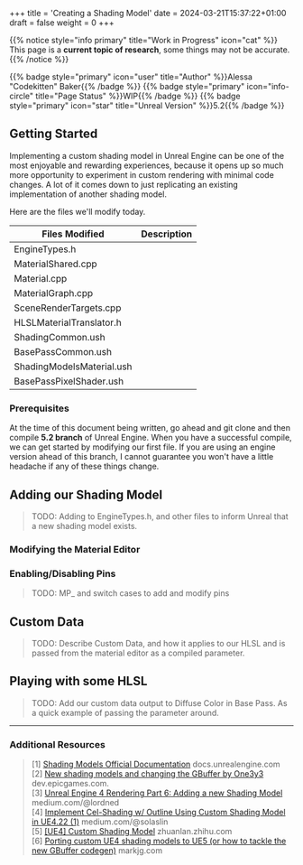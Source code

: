 +++
title = 'Creating a Shading Model'
date = 2024-03-21T15:37:22+01:00
draft = false
weight = 0
+++

{{% notice style="info primary" title="Work in Progress" icon="cat" %}}
This page is a **current topic of research**, some things may not be accurate.
{{% /notice %}}

{{% badge style="primary" icon="user" title="Author" %}}Alessa "Codekitten" Baker{{% /badge %}}
{{% badge style="primary" icon="info-circle" title="Page Status" %}}WIP{{% /badge %}}
{{% badge style="primary" icon="star" title="Unreal Version" %}}5.2{{% /badge %}}

## Getting Started

Implementing a custom shading model in Unreal Engine can be one of the most enjoyable and rewarding experiences, because
it opens up so much more opportunity to experiment in custom rendering with minimal code changes. A lot of it comes down
to just replicating an existing implementation of another shading model.

Here are the files we'll modify today.

| Files Modified            | Description |
|---------------------------|-------------|
| EngineTypes.h             |             |
| MaterialShared.cpp        |             |
| Material.cpp              |             |
| MaterialGraph.cpp         |             |
| SceneRenderTargets.cpp    |             |
| HLSLMaterialTranslator.h  |             |
| ShadingCommon.ush         |             |
| BasePassCommon.ush        |             |
| ShadingModelsMaterial.ush |             |
| BasePassPixelShader.ush   |             |

### Prerequisites

At the time of this document being written, go ahead and git clone and then compile **5.2 branch** of Unreal Engine. 
When you have a successful compile, we can get started by modifying our first file. If you are using an engine version
ahead of this branch, I cannot guarantee you won't have a little headache if any of these things change.

## Adding our Shading Model

> TODO: Adding to EngineTypes.h, and other files to inform Unreal that a new shading model exists.

### Modifying the Material Editor

### Enabling/Disabling Pins

> TODO: MP_ and switch cases to add and modify pins

## Custom Data

> TODO: Describe Custom Data, and how it applies to our HLSL and is passed from the material editor as a compiled parameter.

## Playing with some HLSL

> TODO: Add our custom data output to Diffuse Color in Base Pass. As a quick example of passing the parameter around.


---

### Additional Resources
> [1] [Shading Models Official Documentation](https://docs.unrealengine.com/4.27/en-US/RenderingAndGraphics/Materials/MaterialProperties/LightingModels/) docs.unrealengine.com  
> [2] [New shading models and changing the GBuffer by One3y3](https://dev.epicgames.com/community/learning/tutorials/2R5x/unreal-engine-new-shading-models-and-changing-the-gbuffer) dev.epicgames.com.  
> [3] [Unreal Engine 4 Rendering Part 6: Adding a new Shading Model](https://medium.com/@lordned/ue4-rendering-part-6-adding-a-new-shading-model-e2972b40d72d) medium.com/@lordned    
> [4] [Implement Cel-Shading w/ Outline Using Custom Shading Model in UE4.22 (1)](https://medium.com/@solaslin/learning-unreal-engine-4-implement-cel-shading-w-outline-using-custom-shading-model-in-ue4-22-1-775bccdb9ffb) medium.com/@solaslin  
> [5] [[UE4] Custom Shading Model](https://zhuanlan.zhihu.com/p/212785666) zhuanlan.zhihu.com    
> [6] [Porting custom UE4 shading models to UE5 (or how to tackle the new GBuffer codegen)](https://markjg.com/blog/porting-custom-shading-models-to-ue5/) markjg.com